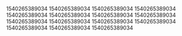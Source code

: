 1540265389034
1540265389034
1540265389034
1540265389034
1540265389034
1540265389034
1540265389034
1540265389034
1540265389034
1540265389034
1540265389034
1540265389034
1540265389034
1540265389034
1540265389034